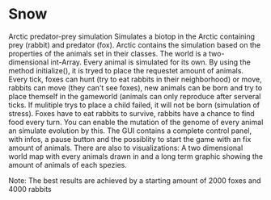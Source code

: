 # Snow
Arctic predator-prey simulation
Simulates a biotop in the Arctic containing prey (rabbit) and predator (fox). Arctic contains the simulation based on the properties of the animals set in their classes. The world is a two-dimensional int-Array. Every animal is simulated for its own.
By using the method initialize(), it is tryed to place the requestet amount of animals. Every tick, foxes can hunt
(try to eat rabbits in their neighborhood) or move, rabbits can move (they can't see foxes), new animals can be born and try to place 
themself in the gameworld (animals can only reproduce after serveral ticks. If mulitiple trys to place a child failed, it will not be born
(simulation of stress). Foxes have to eat rabbits to survive, rabbits have a chance to find food every turn.
You can enable the mutation of the genome of every animal an simulate evolution by this.
The GUI contains a complete control panel, with infos, a pause button and the possiblity to start the game with an fix amount of animals.
There are also to visualizations: A two dimensional world map with every animals drawn in and a long term graphic showing the amount
of animals of each spezies.

Note: The best results are achieved by a starting amount of 2000 foxes and 4000 rabbits
